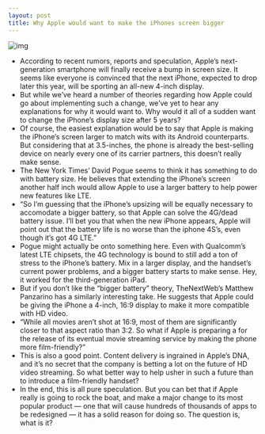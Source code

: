 ```yaml
---
layout: post
title: Why Apple would want to make the iPhones screen bigger
---
```

![img](http://media.idownloadblog.com/wp-content/uploads/2012/05/Taller-iPhone-vs-iPhone-4S-Safari-Niilo-Autio.jpg)
* According to recent rumors, reports and speculation, Apple’s next-generation smartphone will finally receive a bump in screen size. It seems like everyone is convinced that the next iPhone, expected to drop later this year, will be sporting an all-new 4-inch display.
* But while we’ve heard a number of theories regarding how Apple could go about implementing such a change, we’ve yet to hear any explanations for why it would want to. Why would it all of a sudden want to change the iPhone’s display size after 5 years?
* Of course, the easiest explanation would be to say that Apple is making the iPhone’s screen larger to match wits with its Android counterparts. But considering that at 3.5-inches, the phone is already the best-selling device on nearly every one of its carrier partners, this doesn’t really make sense.
* The New York Times’ David Pogue seems to think it has something to do with battery size. He believes that extending the iPhone’s screen another half inch would allow Apple to use a larger battery to help power new features like LTE.
* “So I’m guessing that the iPhone’s upsizing will be equally necessary to accomodate a bigger battery, so that Apple can solve the 4G/dead battery issue. I’ll bet you that when the new iPhone appears, Apple will point out that the battery life is no worse than the iphone 4S’s, even though it’s got 4G LTE.”
* Pogue might actually be onto something here. Even with Qualcomm’s latest LTE chipsets, the 4G technology is bound to still add a ton of stress to the iPhone’s battery. Mix in a larger display, and the handset’s current power problems, and a bigger battery starts to make sense. Hey, it worked for the third-generation iPad.
* But if you don’t like the “bigger battery” theory, TheNextWeb’s Matthew Panzarino has a similarly interesting take. He suggests that Apple could be giving the iPhone a 4-inch, 16:9 display to make it more compatible with HD video.
* “While all movies aren’t shot at 16:9, most of them are significantly closer to that aspect ratio than 3:2. So what if Apple is preparing a for the release of its eventual movie streaming service by making the phone more film-friendly?”
* This is also a good point. Content delivery is ingrained in Apple’s DNA, and it’s no secret that the company is betting a lot on the future of HD video streaming. So what better way to help usher in such a future than to introduce a film-friendly handset?
* In the end, this is all pure speculation. But you can bet that if Apple really is going to rock the boat, and make a major change to its most popular product — one that will cause hundreds of thousands of apps to be redesigned — it has a solid reason for doing so. The question is, what is it?

